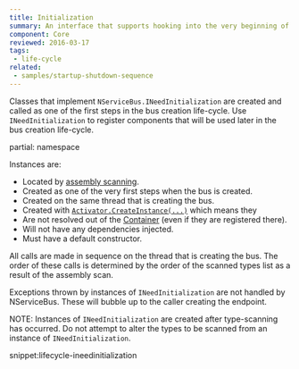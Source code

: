 ```yaml
---
title: Initialization
summary: An interface that supports hooking into the very beginning of the bus creation sequence of NServiceBus.
component: Core
reviewed: 2016-03-17
tags:
 - life-cycle
related:
 - samples/startup-shutdown-sequence
---
```


Classes that implement `NServiceBus.INeedInitialization` are created and called as one of the first steps in the bus creation life-cycle. Use `INeedInitialization` to register components that will be used later in the bus creation life-cycle.

partial: namespace

Instances are:

 * Located by [assembly scanning](/nservicebus/hosting/assembly-scanning.md).
 * Created as one of the very first steps when the bus is created.
 * Created on the same thread that is creating the bus.
 * Created with [`Activator.CreateInstance(...)`](https://msdn.microsoft.com/en-us/library/system.activator.createinstance) which means they
  * Are not resolved out of the [Container](/nservicebus/containers/) (even if they are registered there).
  * Will not have any dependencies injected.
  * Must have a default constructor.

All calls are made in sequence on the thread that is creating the bus. The order of these calls is determined by the order of the scanned types list as a result of the assembly scan.

Exceptions thrown by instances of `INeedInitialization` are not handled by NServiceBus. These will bubble up to the caller creating the endpoint.

NOTE: Instances of `INeedInitialization` are created after type-scanning has occurred. Do not attempt to alter the types to be scanned from an instance of `INeedInitialization`.

snippet:lifecycle-ineedinitialization
